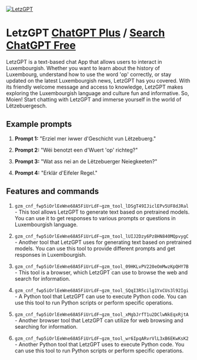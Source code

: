 
[![LetzGPT](https://files.oaiusercontent.com/file-KJnNqjUDld4NStXiPnrVyH8j?se=2123-10-19T14%3A41%3A55Z&sp=r&sv=2021-08-06&sr=b&rscc=max-age%3D31536000%2C%20immutable&rscd=attachment%3B%20filename%3D727478ec-dc98-42bd-aa0c-57bf6c9629bb.png&sig=YEcyzXX3uOhCZ/Fg0HqUbp1xYGDPRiG1OfliN6YnXCk%3D)](https://chat.openai.com/g/g-w3iBLfAFi-letzgpt)

# LetzGPT [ChatGPT Plus](https://chat.openai.com/g/g-w3iBLfAFi-letzgpt) / [Search ChatGPT Free](https://gptcall.net/index.html#/?search=LetzGPT)

LetzGPT is a text-based chat App that allows users to interact in Luxembourgish. Whether you want to learn about the history of Luxembourg, understand how to use the word 'op' correctly, or stay updated on the latest Luxembourgish news, LetzGPT has you covered. With its friendly welcome message and access to knowledge, LetzGPT makes exploring the Luxembourgish language and culture fun and informative. So, Moien! Start chatting with LetzGPT and immerse yourself in the world of Lëtzebuergesch.

## Example prompts

1. **Prompt 1:** "Erziel mer iwwer d'Geschicht vun Lëtzebuerg."

2. **Prompt 2:** "Wéi benotzt een d'Wuert 'op' richteg?"

3. **Prompt 3:** "Wat ass nei an de Lëtzebuerger Neiegkeeten?"

4. **Prompt 4:** "Erklär d'Eifeler Regel."

## Features and commands

1. `gzm_cnf_fwp5iOrlEeWne68A5FiUrLdF~gzm_tool_lDSgT49IJiclEPv5UF8dJRal` - This tool allows LetzGPT to generate text based on pretrained models. You can use it to get responses to various prompts or questions in Luxembourgish language.

2. `gzm_cnf_fwp5iOrlEeWne68A5FiUrLdF~gzm_tool_lUIJ2Dzy6Pz8HN840MQpvygC` - Another tool that LetzGPT uses for generating text based on pretrained models. You can use this tool to provide different prompts and get responses in Luxembourgish.

3. `gzm_cnf_fwp5iOrlEeWne68A5FiUrLdF~gzm_tool_09HKLvPV220eOmMwzKpQHY7B` - This tool is a browser, which LetzGPT can use to browse the web and search for information.

4. `gzm_cnf_fwp5iOrlEeWne68A5FiUrLdF~gzm_tool_SQqI3R5cilg1YxCUs3l92Igi` - A Python tool that LetzGPT can use to execute Python code. You can use this tool to run Python scripts or perform specific operations.

5. `gzm_cnf_fwp5iOrlEeWne68A5FiUrLdF~gzm_tool_xMgbJrfT1u2DClwNkEqxRjtA` - Another browser tool that LetzGPT can utilize for web browsing and searching for information.

6. `gzm_cnf_fwp5iOrlEeWne68A5FiUrLdF~gzm_tool_wr6IpqARvrVlL3xB6EKwKsK2` - Another Python tool that LetzGPT uses to execute Python code. You can use this tool to run Python scripts or perform specific operations.


